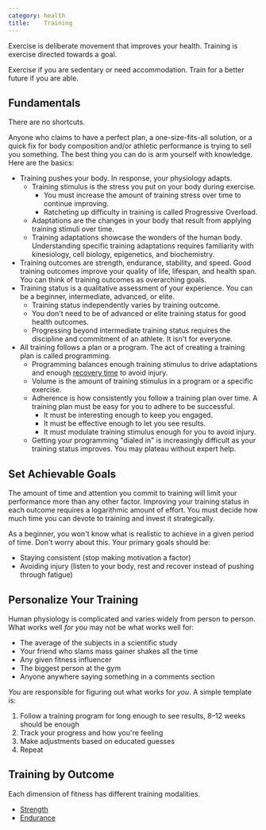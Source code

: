 ```yaml
---
category: health
title:    Training
---
```


Exercise is deliberate movement that improves your health.
Training is exercise directed towards a goal.

Exercise if you are sedentary or need accommodation.
Train for a better future if you are able.

## Fundamentals

There are no shortcuts.

Anyone who claims to have a perfect plan, a one-size-fits-all solution, or a quick fix for body composition and/or athletic performance is trying to sell you something.
The best thing you can do is arm yourself with knowledge.
Here are the basics:

- Training pushes your body. In response, your physiology adapts.
  - Training stimulus is the stress you put on your body during exercise.
	  - You must increase the amount of training stress over time to continue improving.
	  - Ratcheting up difficulty in training is called Progressive Overload.
  - Adaptations are the changes in your body that result from applying training stimuli over time.
  - Training adaptations showcase the wonders of the human body. Understanding specific training adaptations requires familiarity with kinesiology, cell biology, epigenetics, and biochemistry.
- Training outcomes are strength, endurance, stability, and speed. Good training outcomes improve your quality of life, lifespan, and health span. You can think of training outcomes as overarching goals.
- Training status is a qualitative assessment of your experience. You can be a beginner, intermediate, advanced, or elite.
	- Training status independently varies by training outcome.
  - You don't need to be of advanced or elite training status for good health outcomes.
  - Progressing beyond intermediate training status requires the discipline and commitment of an athlete. It isn't for everyone.
- All training follows a plan or a program. The act of creating a training plan is called programming.
  - Programming balances enough training stimulus to drive adaptations and enough [recovery time][1] to avoid injury.
  - Volume is the amount of training stimulus in a program or a specific exercise.
  - Adherence is how consistently you follow a training plan over time. A training plan must be easy for you to adhere to be successful.
    - It must be interesting enough to keep you engaged.
    - It must be effective enough to let you see results.
    - It must modulate training stimulus enough for you to avoid injury.
  - Getting your programming "dialed in" is increasingly difficult as your training status improves. You may plateau without expert help.

## Set Achievable Goals

The amount of time and attention you commit to training will limit your performance more than any other factor.
Improving your training status in each outcome requires a logarithmic amount of effort.
You must decide how much time you can devote to training and invest it strategically.

As a beginner, you won't know what is realistic to achieve in a given period of time.
Don't worry about this.
Your primary goals should be:

- Staying consistent (stop making motivation a factor)
- Avoiding injury (listen to your body, rest and recover instead of pushing through fatigue)

## Personalize Your Training

Human physiology is complicated and varies widely from person to person.
What works well _for you_ may not be what works well for:

- The average of the subjects in a scientific study
- Your friend who slams mass gainer shakes all the time
- Any given fitness influencer
- The biggest person at the gym
- Anyone anywhere saying something in a comments section

_You_ are responsible for figuring out what works for _you_.
A simple template is:

1. Follow a training program for long enough to see results, 8–12 weeks should be enough
2. Track your progress and how you're feeling
3. Make adjustments based on educated guesses
4. Repeat

## Training by Outcome

Each dimension of fitness has different training modalities.

- [Strength][2]
- [Endurance][3]

[1]: /codex/recovery/
[2]: /codex/strength-training
[3]: /codex/endurance-training
